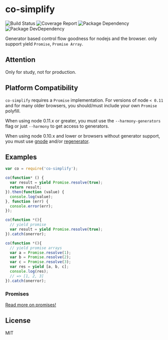 # co-simplify
![Build Status](https://img.shields.io/travis/bornkiller/co-simplify/master.svg?style=flat)
![Coverage Report](http://img.shields.io/coveralls/bornkiller/co-simplify.svg?style=flat)
![Package Dependency](https://david-dm.org/bornkiller/co-simplify.svg?style=flat)
![Package DevDependency](https://david-dm.org/bornkiller/co-simplify/dev-status.svg?style=flat)

Generator based control flow goodness for nodejs and the browser. only support yield
`Promise`, `Promise Array`.

## Attention
Only for study, not for production.

## Platform Compatibility

`co-simplify` requires a `Promise` implementation.
For versions of node `< 0.11` and for many older browsers,
you should/must include your own `Promise` polyfill.

When using node 0.11.x or greater, you must use the `--harmony-generators`
flag or just `--harmony` to get access to generators.

When using node 0.10.x and lower or browsers without generator support,
you must use [gnode](https://github.com/TooTallNate/gnode) and/or [regenerator](http://facebook.github.io/regenerator/).

## Examples

```js
var co = require('co-simplify');

co(function* () {
  var result = yield Promise.resolve(true);
  return result;
}).then(function (value) {
  console.log(value);
}, function (err) {
  console.error(err);
});

co(function *(){
  // yield promise
  var result = yield Promise.resolve(true);
}).catch(onerror);

co(function *(){
  // yield promise arrays
  var a = Promise.resolve(1);
  var b = Promise.resolve(2);
  var c = Promise.resolve(3);
  var res = yield [a, b, c];
  console.log(res);
  // => [1, 2, 3]
}).catch(onerror);

```

### Promises

[Read more on promises!](https://developer.mozilla.org/en-US/docs/Web/JavaScript/Reference/Global_Objects/Promise)

## License

  MIT
